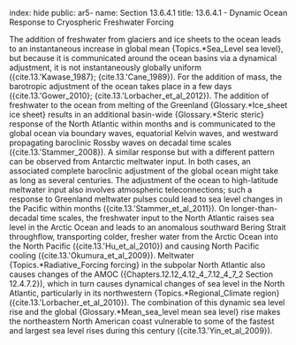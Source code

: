 index: hide
public: ar5-
name: Section 13.6.4.1
title: 13.6.4.1 - Dynamic Ocean Response to Cryospheric Freshwater Forcing

The addition of freshwater from glaciers and ice sheets to the ocean leads to an instantaneous increase in global mean {Topics.*Sea_Level sea level}, but because it is communicated around the ocean basins via a dynamical adjustment, it is not instantaneously globally uniform ({cite.13.'Kawase_1987}; {cite.13.'Cane_1989}). For the addition of mass, the barotropic adjustment of the ocean takes place in a few days ({cite.13.'Gower_2010}; {cite.13.'Lorbacher_et_al_2012}). The addition of freshwater to the ocean from melting of the Greenland {Glossary.*Ice_sheet ice sheet} results in an additional basin-wide {Glossary.*Steric steric} response of the North Atlantic within months and is communicated to the global ocean via boundary waves, equatorial Kelvin waves, and westward propagating baroclinic Rossby waves on decadal time scales ({cite.13.'Stammer_2008}). A similar response but with a different pattern can be observed from Antarctic meltwater input. In both cases, an associated complete baroclinic adjustment of the global ocean might take as long as several centuries. The adjustment of the ocean to high-latitude meltwater input also involves atmospheric teleconnections; such a response to Greenland meltwater pulses could lead to sea level changes in the Pacific within months ({cite.13.'Stammer_et_al_2011}). On longer-than-decadal time scales, the freshwater input to the North Atlantic raises sea level in the Arctic Ocean and leads to an anomalous southward Bering Strait throughflow, transporting colder, fresher water from the Arctic Ocean into the North Pacific ({cite.13.'Hu_et_al_2010}) and causing North Pacific cooling ({cite.13.'Okumura_et_al_2009}). Meltwater {Topics.*Radiative_Forcing forcing} in the subpolar North Atlantic also causes changes of the AMOC ({Chapters.12.12_4.12_4_7.12_4_7_2 Section 12.4.7.2}), which in turn causes dynamical changes of sea level in the North Atlantic, particularly in its northwestern {Topics.*Regional_Climate region} ({cite.13.'Lorbacher_et_al_2010}). The combination of this dynamic sea level rise and the global {Glossary.*Mean_sea_level mean sea level} rise makes the northeastern North American coast vulnerable to some of the fastest and largest sea level rises during this century ({cite.13.'Yin_et_al_2009}).
